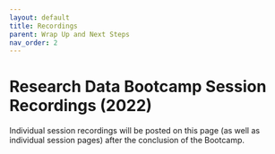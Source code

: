 ```yaml
---
layout: default
title: Recordings
parent: Wrap Up and Next Steps
nav_order: 2
---
```


# Research Data Bootcamp Session Recordings (2022)

Individual session recordings will be posted on this page (as well as individual session pages) after the conclusion of the Bootcamp. 